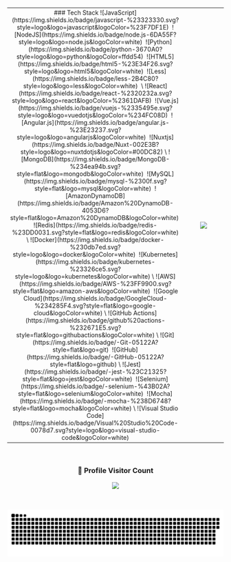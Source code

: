 
<table border="0" align="center">
  <tr border="0">
    <td width="50%" align="center">
      ### Tech Stack
      ![JavaScript](https://img.shields.io/badge/javascript-%23323330.svg?style=logo&logo=javascript&logoColor=%23F7DF1E)&nbsp;
      ![NodeJS](https://img.shields.io/badge/node.js-6DA55F?style=logo&logo=node.js&logoColor=white)&nbsp;
      ![Python](https://img.shields.io/badge/python-3670A0?style=logo&logo=python&logoColor=ffdd54)&nbsp;
      ![HTML5](https://img.shields.io/badge/html5-%23E34F26.svg?style=logo&logo=html5&logoColor=white)&nbsp;
      ![Less](https://img.shields.io/badge/less-2B4C80?style=logo&logo=less&logoColor=white)&nbsp;
      \
      ![React](https://img.shields.io/badge/react-%2320232a.svg?style=logo&logo=react&logoColor=%2361DAFB)&nbsp;
      ![Vue.js](https://img.shields.io/badge/vuejs-%2335495e.svg?style=logo&logo=vuedotjs&logoColor=%234FC08D)&nbsp;
      ![Angular.js](https://img.shields.io/badge/angular.js-%23E23237.svg?style=logo&logo=angularjs&logoColor=white)&nbsp;
      ![Nuxtjs](https://img.shields.io/badge/Nuxt-002E3B?style=logo&logo=nuxtdotjs&logoColor=#00DC82)
      \
      ![MongoDB](https://img.shields.io/badge/MongoDB-%234ea94b.svg?style=flat&logo=mongodb&logoColor=white)&nbsp;
      ![MySQL](https://img.shields.io/badge/mysql-%2300f.svg?style=flat&logo=mysql&logoColor=white)&nbsp;
      ![AmazonDynamoDB](https://img.shields.io/badge/Amazon%20DynamoDB-4053D6?style=flat&logo=Amazon%20DynamoDB&logoColor=white)&nbsp;
      ![Redis](https://img.shields.io/badge/redis-%23DD0031.svg?style=flat&logo=redis&logoColor=white)
      \
      ![Docker](https://img.shields.io/badge/docker-%230db7ed.svg?style=logo&logo=docker&logoColor=white)&nbsp;
      ![Kubernetes](https://img.shields.io/badge/kubernetes-%23326ce5.svg?style=logo&logo=kubernetes&logoColor=white)
      \
      ![AWS](https://img.shields.io/badge/AWS-%23FF9900.svg?style=flat&logo=amazon-aws&logoColor=white)&nbsp;
      ![Google Cloud](https://img.shields.io/badge/GoogleCloud-%234285F4.svg?style=flat&logo=google-cloud&logoColor=white)
      \
      ![GitHub Actions](https://img.shields.io/badge/github%20actions-%232671E5.svg?style=flat&logo=githubactions&logoColor=white)
      \
      ![Git](https://img.shields.io/badge/-Git-05122A?style=flat&logo=git)&nbsp;
      ![GitHub](https://img.shields.io/badge/-GitHub-05122A?style=flat&logo=github)
      \
      ![Jest](https://img.shields.io/badge/-jest-%23C21325?style=flat&logo=jest&logoColor=white)&nbsp;
      ![Selenium](https://img.shields.io/badge/-selenium-%43B02A?style=flat&logo=selenium&logoColor=white)&nbsp;
      ![Mocha](https://img.shields.io/badge/-mocha-%238D6748?style=flat&logo=mocha&logoColor=white)
      \
      ![Visual Studio Code](https://img.shields.io/badge/Visual%20Studio%20Code-0078d7.svg?style=logo&logo=visual-studio-code&logoColor=white)
    </td>
    <td width="50%" align="center">
      <img align="center"  src="https://github-readme-stats.anuraghazra1.vercel.app/api/top-langs/?username=elephantcastle&theme=dark&hide_border=true&no-bg=true&no-frame=true&langs_count=10&layout=compact&hide=jupyter%20notebook"/>
    </td>
  </tr>
</table>

<br>


<div align=center>
  <h3><b>📍 Profile Visitor Count</b></h3>
</div>
    
<!-- retro visitor counter -->  
<p align="center" >   
  <img src="https://profile-counter.glitch.me/elephantcastle/count.svg" />  
</p>

  <br>
  <p align="center">
  <img src="https://github.com/elephantcastle/elephantcastle/raw/output/github-contribution-grid-snake.svg" alt="snake"></center>
</p>

<!--
**elephantcastle/elephantcastle** is a ✨ _special_ ✨ repository because its `README.md` (this file) appears on your GitHub profile.

Here are some ideas to get you started:

- 🔭 I’m currently working on ...
- 🌱 I’m currently learning ...
- 👯 I’m looking to collaborate on ...
- 🤔 I’m looking for help with ...
- 💬 Ask me about ...
- 📫 How to reach me: ...
- 😄 Pronouns: ...
- ⚡ Fun fact: ...
-->
